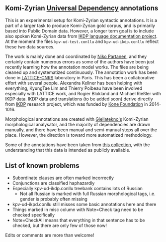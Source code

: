 ## Komi-Zyrian [Universal Dependency](universaldependencies.org) annotations

This is an experimental setup for Komi-Zyrian syntactic annotations. It is a part of a larger task to produce Komi-Zyrian gold corpus, and is primarily based into Public Domain data. However, a longer term goal is to include also spoken Komi-Zyrian data from [IKDP language documentation project](https://langdoc.github.io/IKDP). At the moment the files `kpv-ud-test.conllu` and `kpv-ud-ikdp.conllu` reflect these two data sources.

The work is mainly done and coordinated by [Niko Partanen](https://github.com/nikopartanen), and they certainly contain numerous errors as some of the authors have been just recently learning how the annotation model works. The files are being cleaned up and systematized continuously. The annotation work has been done in [LATTICE-CNRS](http://www.lattice.cnrs.fr/) laboratory in Paris. This has been a collaborative effort with several people. Alexandra Kellner has been helping with everything, KyungTae Lim and Thierry Poibeau have been involved especially with LATTICE work, and Rogier Blokland and Michael Rießler with IKDP data. IKDP data and translations (to be added soon) derive directly from [IKDP](https://langdoc.github.io/IKDP/) research project, which was funded by [Kone Foundation](koneensaatio.fi) in 2014-1016.

Morphological annotations are created with [Giellatekno's](http://giellatekno.uit.no/) Komi-Zyrian morphological analysator, and the majority of dependencies are drawn manually, and there have been manual and semi-manual steps all over the place. However, the direction is toward more automatized methodology.

Some of the annotations have been taken from [this collection](http://ilazki.thinkgeek.co.uk/brat/#/uralic/kpv), with the understanding that this data is intended as publicly available.

## List of known problems

- Subordinate clauses are often marked incorrectly
- Conjunctions are classified haphazardly
- Especially kpv-ud-ikdp.conllu treebank contains lots of Russian
    - Not all Russian is marked with full Russian morphological tags, i.e. gender is probably often missing
- kpv-ud-ikpd.conllu still misses some basic annotations here and there
- Things marked in misc column with Note=Check tag need to be checked specifically
- Note=CheckAll means that everything in that sentence has to be checked, but there are only few of those now!

Edits or comments are more than welcome!